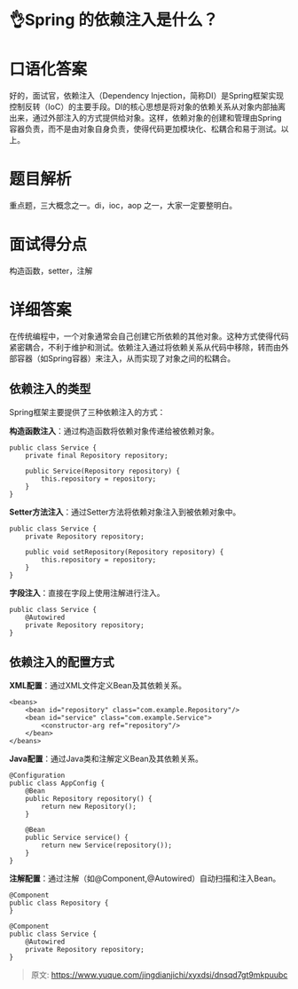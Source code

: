 # 👌Spring 的依赖注入是什么？

# 口语化答案
好的，面试官，依赖注入（Dependency Injection，简称DI）是Spring框架实现控制反转（IoC）的主要手段。DI的核心思想是将对象的依赖关系从对象内部抽离出来，通过外部注入的方式提供给对象。这样，依赖对象的创建和管理由Spring容器负责，而不是由对象自身负责，使得代码更加模块化、松耦合和易于测试。以上。

# 题目解析
重点题，三大概念之一。di，ioc，aop 之一，大家一定要整明白。

# 面试得分点
构造函数，setter，注解

# 详细答案
在传统编程中，一个对象通常会自己创建它所依赖的其他对象。这种方式使得代码紧密耦合，不利于维护和测试。依赖注入通过将依赖关系从代码中移除，转而由外部容器（如Spring容器）来注入，从而实现了对象之间的松耦合。

## 依赖注入的类型
Spring框架主要提供了三种依赖注入的方式：

**构造函数注入**：通过构造函数将依赖对象传递给被依赖对象。

```plain
public class Service {
    private final Repository repository;

    public Service(Repository repository) {
        this.repository = repository;
    }
}
```

**Setter方法注入**：通过Setter方法将依赖对象注入到被依赖对象中。

```plain
public class Service {
    private Repository repository;

    public void setRepository(Repository repository) {
        this.repository = repository;
    }
}
```

**字段注入**：直接在字段上使用注解进行注入。

```plain
public class Service {
    @Autowired
    private Repository repository;
}
```

## 依赖注入的配置方式
**XML配置**：通过XML文件定义Bean及其依赖关系。

```plain
<beans>
    <bean id="repository" class="com.example.Repository"/>
    <bean id="service" class="com.example.Service">
        <constructor-arg ref="repository"/>
    </bean>
</beans>
```

**Java配置**：通过Java类和注解定义Bean及其依赖关系。

```plain
@Configuration
public class AppConfig {
    @Bean
    public Repository repository() {
        return new Repository();
    }

    @Bean
    public Service service() {
        return new Service(repository());
    }
}
```

**注解配置**：通过注解（如@Component,@Autowired）自动扫描和注入Bean。

```plain
@Component
public class Repository {
}

@Component
public class Service {
    @Autowired
    private Repository repository;
}
```





> 原文: <https://www.yuque.com/jingdianjichi/xyxdsi/dnsqd7gt9mkpuubc>